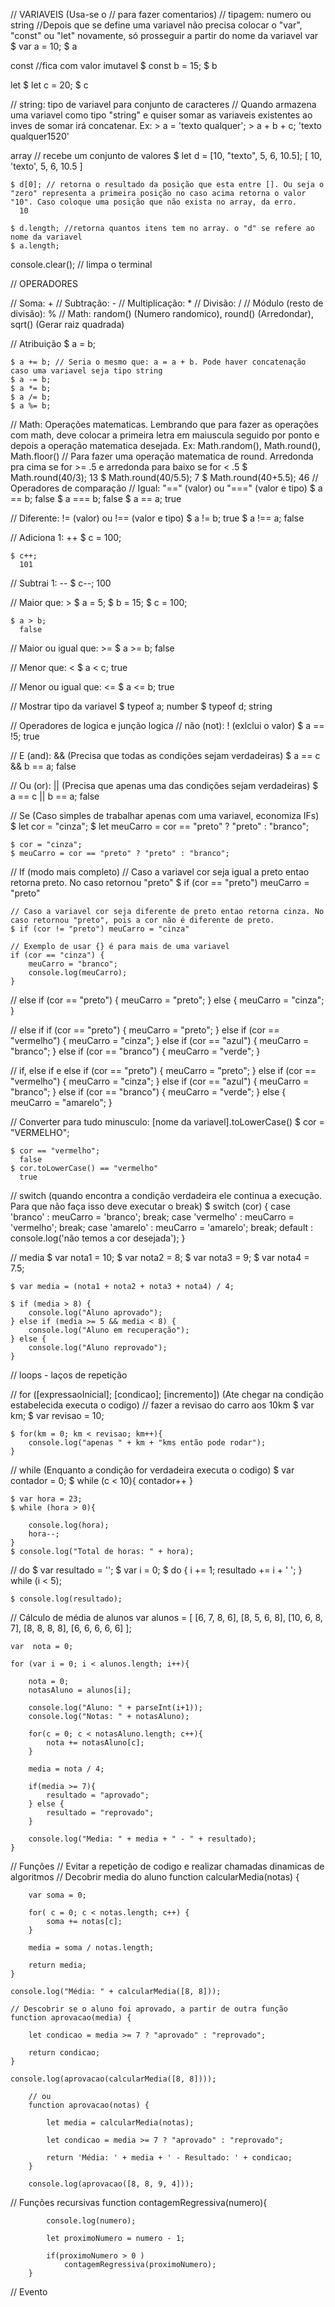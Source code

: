 // VARIAVEIS (Usa-se o // para fazer comentarios)
// tipagem: numero ou string
//Depois que se define uma variavel não precisa colocar o "var", "const" ou "let" novamente, só prosseguir a partir do nome da variavel
var
	$ var a = 10;
	$ a

const //fica com valor imutavel
	$ const b = 15;
	$ b
	
let
	$ let c = 20;
	$  c

// string: tipo de variavel para conjunto de caracteres
// Quando armazena uma variavel como tipo "string" e quiser somar as variaveis existentes ao inves de somar irá concatenar. Ex: 
	> a = 'texto qualquer';
	> a + b + c;
	  'texto qualquer1520'

array // recebe um conjunto de valores
	$ let d = [10, "texto", 5, 6, 10.5];
	  [ 10, 'texto', 5, 6, 10.5 ]

	$ d[0]; // retorna o resultado da posição que esta entre []. Ou seja o "zero" representa a primeira posição no caso acima retorna o valor "10". Caso coloque uma posição que não exista no array, da erro.
	  10

	$ d.length; //retorna quantos itens tem no array. o "d" se refere ao nome da variavel
	$ a.length;
	
console.clear(); // limpa o terminal

// OPERADORES

// Soma: +
// Subtração: -
// Multiplicação: *
// Divisão: /
// Módulo (resto de divisão): %
// Math: random() (Numero randomico), round() (Arredondar), sqrt() (Gerar raiz quadrada)

// Atribuição
	$ a = b;
	
	$ a += b; // Seria o mesmo que: a = a + b. Pode haver concatenação caso uma variavel seja tipo string
	$ a -= b;
	$ a *= b;
	$ a /= b;
	$ a %= b;
	
// Math: Operações matematicas. Lembrando que para fazer as operações com math, deve colocar a primeira letra em maiuscula seguido por ponto e depois a operação matematica desejada. Ex: Math.random(), Math.round(), Math.floor()
	// Para fazer uma operação matematica de round. Arredonda pra cima se for >= .5 e arredonda para baixo se for < .5
		$ Math.round(40/3);
		  13
		$ Math.round(40/5.5);
		  7
		$ Math.round(40+5.5);
		  46
// Operadores de comparação 
// Igual: "==" (valor) ou "===" (valor e tipo)
	$ a == b;
	  false
	$ a === b;
	  false
	$ a == a;
	  true
	  
// Diferente: != (valor) ou !== (valor e tipo)
	$ a != b;
	  true
	$ a !== a;
	  false
	  
// Adiciona 1: ++
	$ c = 100;
	
	$ c++;
	  101
// Subtrai 1: --
	$ c--;
	  100
	  
// Maior que: >
	$ a = 5;
	$ b = 15;
	$ c = 100;
	
	$ a > b;
	  false
	  
// Maior ou igual que: >=
	$ a >= b;
	  false
	  
// Menor que: <
	$ a < c;
	  true
	  
// Menor ou igual que: <=
	$ a <= b;
	  true
	  
// Mostrar tipo da variavel
	$ typeof a;
	  number
	$ typeof d;
	  string 
	  
// Operadores de logica e junção logica
// não (not): ! (exlclui o valor)
	$ a == !5;
	  true
	
// E (and): && (Precisa que todas as condições sejam verdadeiras)
	$ a == c && b == a;
	  false
	  
// Ou (or): || (Precisa que apenas uma das condições sejam verdadeiras)
	$ a == c || b == a;
	  false
	
// Se (Caso simples de trabalhar apenas com uma variavel, economiza IFs)
	$ let cor = "cinza";
	$ let meuCarro = cor == "preto" ? "preto" : "branco";
	
	$ cor = "cinza";
	$ meuCarro = cor == "preto" ? "preto" : "branco";
	
// If (modo mais completo)
	// Caso a variavel cor seja igual a preto entao retorna preto. No caso retornou "preto"
	$ if (cor == "preto") meuCarro = "preto"
	  
	// Caso a variavel cor seja diferente de preto entao retorna cinza. No caso retornou "preto", pois a cor não é diferente de preto.
	$ if (cor != "preto") meuCarro = "cinza"
	
	// Exemplo de usar {} é para mais de uma variavel
	if (cor == "cinza") {
		meuCarro = "branco";
		console.log(meuCarro);
	}
	
// else
	if (cor == "preto") {
		meuCarro = "preto";
	} else {
		meuCarro = "cinza";
	}
	
// else if
	if (cor == "preto") {
		meuCarro = "preto";
	} else if (cor == "vermelho") {
		meuCarro = "cinza";
	} else if (cor == "azul") {
		meuCarro = "branco";
	} else if (cor == "branco") {
		meuCarro = "verde";
	}
	
// if, else if e else
	if (cor == "preto") {
		meuCarro = "preto";
	} else if (cor == "vermelho") {
		meuCarro = "cinza";
	} else if (cor == "azul") {
		meuCarro = "branco";
	} else if (cor == "branco") {
		meuCarro = "verde";
	} else {
		meuCarro = "amarelo";
	}
	
// Converter para tudo minusculo: [nome da variavel].toLowerCase()
	$ cor = "VERMELHO";
	
	$ cor == "vermelho";
	  false
	$ cor.toLowerCase() == "vermelho"
	  true
	  
// switch (quando encontra a condição verdadeira ele continua a execução. Para que não faça isso deve executar o break)
	$ switch (cor) {
		case 'branco' : 
			meuCarro = 'branco';
			break;
		case 'vermelho' :
			meuCarro = 'vermelho';
			break;
		case 'amarelo' :
			meuCarro = 'amarelo';
			break;
		default :
			console.log('não temos a cor desejada');
	}
	
// media
	$ var nota1 = 10;
	$ var nota2 = 8;
	$ var nota3 = 9;
	$ var nota4 = 7.5;
	
	$ var media = (nota1 + nota2 + nota3 + nota4) / 4;
	
	$ if (media > 8) {
		console.log("Aluno aprovado");
	} else if (media >= 5 && media < 8) {
		console.log("Aluno em recuperação");
	} else {
		console.log("Aluno reprovado");
	}
	
// loops - laços de repetição

// for ([expressaoInicial]; [condicao]; [incremento]) (Ate chegar na condição estabelecida executa o codigo)
	// fazer a revisao do carro aos 10km
	$ var km;
	$ var revisao = 10;
	
	$ for(km = 0; km < revisao; km++){
		console.log("apenas " + km + "kms então pode rodar");		
	}
	
// while (Enquanto a condição for verdadeira executa o codigo)
	$ var contador = 0;
	$ while (c < 10){
		contador++
	}
	
	$ var hora = 23;
	$ while (hora > 0){
		
		console.log(hora);
		hora--;
	}
	$ console.log("Total de horas: " + hora);
	
// do
	$ var resultado = '';
	$ var i = 0;
	$ do {
		i += 1;
		resultado += i + ' ';
	} while (i < 5);
	
	$ console.log(resultado);

// Cálculo de média de alunos
	var alunos = [
		[6, 7, 8, 6],
		[8, 5, 6, 8],
		[10, 6, 8, 7],
		[8, 8, 8, 8],
		[6, 6, 6, 6, 6]
	];
	
	var  nota = 0;
	
	for (var i = 0; i < alunos.length; i++){
		
		nota = 0;
		notasAluno = alunos[i];
		
		console.log("Aluno: " + parseInt(i+1));
		console.log("Notas: " + notasAluno);
		
		for(c = 0; c < notasAluno.length; c++){
			nota += notasAluno[c];
		}
		
		media = nota / 4;
		
		if(media >= 7){
			resultado = "aprovado";
		} else {
			resultado = "reprovado";
		}
		
		console.log("Media: " + media + " - " + resultado);
	}
	
// Funções
// Evitar a repetição de codigo e realizar chamadas dinamicas de algoritmos
	// Decobrir media do aluno
	function calcularMedia(notas) {
		
		var soma = 0;
		
		for( c = 0; c < notas.length; c++) {
			soma += notas[c];
		}
		
		media = soma / notas.length;
		
		return media;
	}
  
	console.log("Média: " + calcularMedia([8, 8]));
	
	// Descobrir se o aluno foi aprovado, a partir de outra função
	function aprovacao(media) {
		
		let condicao = media >= 7 ? "aprovado" : "reprovado";
		
		return condicao;
	}
	
	console.log(aprovacao(calcularMedia([8, 8])));
	
		// ou
		function aprovacao(notas) {
			
			let media = calcularMedia(notas);
		
			let condicao = media >= 7 ? "aprovado" : "reprovado";
		
			return 'Média: ' + media + ' - Resultado: ' + condicao;
		}
	
		console.log(aprovacao([8, 8, 9, 4]));
		
// Funções recursivas
	function contagemRegressiva(numero){

            console.log(numero);

            let proximoNumero = numero - 1;

            if(proximoNumero > 0 )
                contagemRegressiva(proximoNumero);
        }

// Evento
	
	